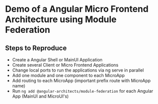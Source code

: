# Demo of a Angular Micro Frontend Architecture using Module Federation

## Steps to Reproduce

- Create a Angular Shell or MainUI Application
- Create several Client or Micro Frontend Applications
- Change local ports to run the applications via ng serve in parallel
- Add one module and one component to each MicroApp
- Add routing to each MicroApp (important prefix route with MicroApp name)
- Run `ng add @angular-architects/module-federation` for each Angular App (MainUI and MicroUI's)